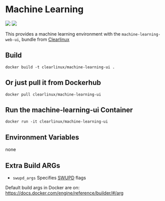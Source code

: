 Machine Learning
================
[![](https://images.microbadger.com/badges/image/clearlinux/machine-learning-ui.svg)](http://microbadger.com/images/clearlinux/machine-learning-ui "Get your own image badge on microbadger.com")
[![](https://images.microbadger.com/badges/version/clearlinux/machine-learning-ui.svg)](http://microbadger.com/images/clearlinux/machine-learning-ui "Get your own version badge on microbadger.com")

This provides a machine learning environment with the `machine-learning-web-ui`,
bundle from [Clearlinux](https://clearlinux.org/documentation/bundles_overview.html)

Build
-----
```
docker build -t clearlinux/machine-learning-ui .
```

Or just pull it from Dockerhub
------------------------------
```
docker pull clearlinux/machine-learning-ui
```

Run the machine-learning-ui Container
----------------------------------
```
docker run -it clearlinux/machine-learning-ui
```

Environment Variables
---------------------
none

Extra Build ARGs
----------------
- ``swupd_args`` Specifies [SWUPD](https://github.com/clearlinux/swupd-client/blob/master/docs/swupd.1.rst#options) flags

Default build args in Docker are on: https://docs.docker.com/engine/reference/builder/#/arg
